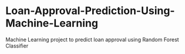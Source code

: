 # Loan-Approval-Prediction-Using-Machine-Learning
Machine Learning project to predict loan approval using Random Forest Classifier
